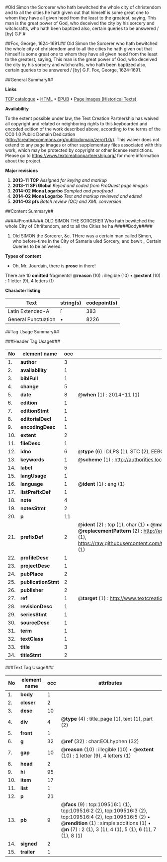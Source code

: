 #Old Simon the Sorcerer who hath bewitched the whole city of christendom and to all the cities he hath given out that himself is some great one to whom they have all given heed from the least to the greatest, saying, This man is the great power of God, who deceived the city by his sorcery and witchcrafts, who hath been baptized also, certain queries to be answered / [by] G.F.#

##Fox, George, 1624-1691.##
Old Simon the Sorcerer who hath bewitched the whole city of christendom and to all the cities he hath given out that himself is some great one to whom they have all given heed from the least to the greatest, saying, This man is the great power of God, who deceived the city by his sorcery and witchcrafts, who hath been baptized also, certain queries to be answered / [by] G.F.
Fox, George, 1624-1691.

##General Summary##

**Links**

[TCP catalogue](http://www.ota.ox.ac.uk/tcp/)  • 
[HTML](http://tei.it.ox.ac.uk/tcp/Texts-HTML/free/A40/A40219.html)  • 
[EPUB](http://tei.it.ox.ac.uk/tcp/Texts-EPUB/free/A40/A40219.epub) • 
[Page images (Historical Texts)](https://historicaltexts.jisc.ac.uk/eebo-23249622e)

**Availability**

To the extent possible under law, the Text Creation Partnership has waived all copyright and related or neighboring rights to this keyboarded and encoded edition of the work described above, according to the terms of the CC0 1.0 Public Domain Dedication (http://creativecommons.org/publicdomain/zero/1.0/). This waiver does not extend to any page images or other supplementary files associated with this work, which may be protected by copyright or other license restrictions. Please go to https://www.textcreationpartnership.org/ for more information about the project.

**Major revisions**

1. __2013-11__ __TCP__ *Assigned for keying and markup*
1. __2013-11__ __SPi Global__ *Keyed and coded from ProQuest page images*
1. __2014-02__ __Mona Logarbo__ *Sampled and proofread*
1. __2014-02__ __Mona Logarbo__ *Text and markup reviewed and edited*
1. __2014-03__ __pfs__ *Batch review (QC) and XML conversion*

##Content Summary##

#####Front#####
OLD SIMON THE SORCERER Who hath bewitched the whole City of Chriſtendom, and to all the Cities he ha
#####Body#####

1. Old SIMON the Sorcerer, &c.
THere was a certain man called Simon, who before-time in the City of Samaria uſed Sorcery, and bewit
    _ Certain Queries to be anſwered.

**Types of content**

  * Oh, Mr. Jourdain, there is **prose** in there!

There are 10 **omitted** fragments! 
 @__reason__ (10) : illegible (10)  •  @__extent__ (10) : 1 letter (9), 4 letters (1)

**Character listing**


|Text|string(s)|codepoint(s)|
|---|---|---|
|Latin Extended-A|ſ|383|
|General Punctuation|•|8226|

##Tag Usage Summary##

###Header Tag Usage###

|No|element name|occ|attributes|
|---|---|---|---|
|1.|__author__|3||
|2.|__availability__|1||
|3.|__biblFull__|1||
|4.|__change__|5||
|5.|__date__|8| @__when__ (1) : 2014-11 (1)|
|6.|__edition__|1||
|7.|__editionStmt__|1||
|8.|__editorialDecl__|1||
|9.|__encodingDesc__|1||
|10.|__extent__|2||
|11.|__fileDesc__|1||
|12.|__idno__|6| @__type__ (6) : DLPS (1), STC (2), EEBO-CITATION (1), OCLC (1), VID (1)|
|13.|__keywords__|1| @__scheme__ (1) : http://authorities.loc.gov/ (1)|
|14.|__label__|5||
|15.|__langUsage__|1||
|16.|__language__|1| @__ident__ (1) : eng (1)|
|17.|__listPrefixDef__|1||
|18.|__note__|4||
|19.|__notesStmt__|2||
|20.|__p__|11||
|21.|__prefixDef__|2| @__ident__ (2) : tcp (1), char (1)  •  @__matchPattern__ (2) : ([0-9\-]+):([0-9IVX]+) (1), (.+) (1)  •  @__replacementPattern__ (2) : http://eebo.chadwyck.com/downloadtiff?vid=$1&page=$2 (1), https://raw.githubusercontent.com/textcreationpartnership/Texts/master/tcpchars.xml#$1 (1)|
|22.|__profileDesc__|1||
|23.|__projectDesc__|1||
|24.|__pubPlace__|2||
|25.|__publicationStmt__|2||
|26.|__publisher__|2||
|27.|__ref__|1| @__target__ (1) : http://www.textcreationpartnership.org/docs/. (1)|
|28.|__revisionDesc__|1||
|29.|__seriesStmt__|1||
|30.|__sourceDesc__|1||
|31.|__term__|1||
|32.|__textClass__|1||
|33.|__title__|3||
|34.|__titleStmt__|2||


###Text Tag Usage###

|No|element name|occ|attributes|
|---|---|---|---|
|1.|__body__|1||
|2.|__closer__|2||
|3.|__desc__|10||
|4.|__div__|4| @__type__ (4) : title_page (1), text (1), part (2)|
|5.|__front__|1||
|6.|__g__|32| @__ref__ (32) : char:EOLhyphen (32)|
|7.|__gap__|10| @__reason__ (10) : illegible (10)  •  @__extent__ (10) : 1 letter (9), 4 letters (1)|
|8.|__head__|2||
|9.|__hi__|95||
|10.|__item__|17||
|11.|__list__|1||
|12.|__p__|21||
|13.|__pb__|9| @__facs__ (9) : tcp:109516:1 (1), tcp:109516:2 (2), tcp:109516:3 (2), tcp:109516:4 (2), tcp:109516:5 (2)  •  @__rendition__ (1) : simple:additions (1)  •  @__n__ (7) : 2 (1), 3 (1), 4 (1), 5 (1), 6 (1), 7 (1), 8 (1)|
|14.|__signed__|2||
|15.|__trailer__|1||
